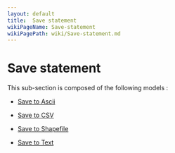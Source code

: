 ```yaml
---
layout: default
title:  Save statement
wikiPageName: Save-statement
wikiPagePath: wiki/Save-statement.md
---
```


# Save statement

This sub-section is composed of the following models :

* [Save to Ascii](references#SavestatementSave_to_asc)

* [Save to CSV](references#SavestatementSave_to_CSV)

* [Save to Shapefile](references#SavestatementSave_to_shapefile)

* [Save to Text](references#SavestatementSave_to_text)

